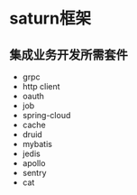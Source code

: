 # saturn框架

## 集成业务开发所需套件
+ grpc
+ http client
+ oauth
+ job
+ spring-cloud
+ cache
+ druid
+ mybatis
+ jedis
+ apollo
+ sentry
+ cat
